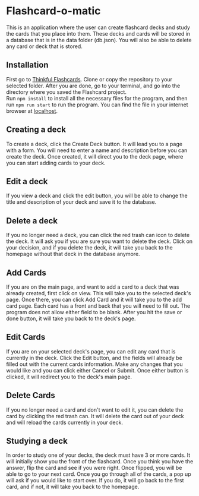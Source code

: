 # Flashcard-o-matic

This is an application where the user can create flashcard decks and study the cards that you place into them. These decks and cards will be stored in a database that is in the data folder (db.json). You will also be able to delete any card or deck that is stored.

## Installation

First go to [Thinkful Flashcards](https://github.com/jdavisson87/thinkful-flashcards). Clone or copy the repository to your selected folder. After you are done, go to your terminal, and go into the directory where you saved the Flashcard project.  
Run `npm install` to install all the necessary files for the program, and then run `npm run start` to run the program. You can find the file in your internet browser at [localhost](localhost:3000).

## Creating a deck

To create a deck, click the Create Deck button. It will lead you to a page with a form. You will need to enter a name and description before you can create the deck. Once created, it will direct you to the deck page, where you can start adding cards to your deck.

## Edit a deck

If you view a deck and click the edit button, you will be able to change the title and description of your deck and save it to the database.

## Delete a deck

If you no longer need a deck, you can click the red trash can icon to delete the deck. It will ask you if you are sure you want to delete the deck. Click on your decision, and if you delete the deck, it will take you back to the homepage without that deck in the database anymore.

## Add Cards

If you are on the main page, and want to add a card to a deck that was already created, first click on view. This will take you to the selected deck's page. Once there, you can click Add Card and it will take you to the add card page. Each card has a front and back that you will need to fill out. The program does not allow either field to be blank. After you hit the save or done button, it will take you back to the deck's page.

## Edit Cards

If you are on your selected deck's page, you can edit any card that is currently in the deck. Click the Edit button, and the fields will already be filled out with the current cards information. Make any changes that you would like and you can click either Cancel or Submit. Once either button is clicked, it will redirect you to the deck's main page.

## Delete Cards

If you no longer need a card and don't want to edit it, you can delete the card by clicking the red trash can. It will delete the card out of your deck and will reload the cards currently in your deck.

## Studying a deck

In order to study one of your decks, the deck must have 3 or more cards. It will initially show you the front of the flashcard. Once you think you have the answer, flip the card and see if you were right. Once flipped, you will be able to go to your next card. Once you go through all of the cards, a pop up will ask if you would like to start over. If you do, it will go back to the first card, and if not, it will take you back to the homepage.
